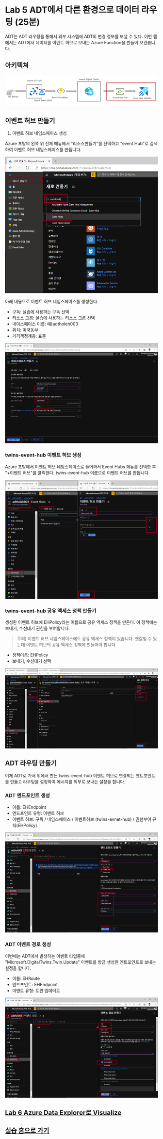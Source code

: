 # Lab 5 ADT에서 다른 환경으로 데이터 라우팅 (25분)

ADT는 ADT 라우팅을 통해서 외부 시스템에 ADT의 변경 정보를 보낼 수 있다. 이번 랩에서는 ADT에서 데이터를 이벤트 허브로 보내는 Azure Function을 만들어 보겠습니다. 

## 아키텍쳐 

![실습 아키텍쳐](images/hol-architecture-5_update.png)

## 이벤트 허브 만들기 

1. 이벤트 허브 네임스페이스 생성

Azure 포탈의 왼쪽 위 전체 메뉴에서 "리소스만들기"를 선택하고 "event Hub"로 검색하여 이벤트 허브 네임스페이스를 만듭니다. 

 ![New Event Hub](./images/eh-new.png)

아래 내용으로 이벤트 허브 네임스페이스를 생성한다. 

 * 구독: 실습에 사용하는 구독 선택
 * 리소스 그룹: 실습에 사용하는 리소스 그룹 선택
 * 네이스페이스 이름: 예)adtholeh003
 * 위치: 미국동부
 * 가격책정계층: 표준

 ![New Event Hub](./images/eh-create.png)

### twins-event-hub 이벤트 허브 생성

 Azure 포탈에서 이벤트 허브 네임스페이스로 들어와서 Event Hubs 메뉴를 선택한 후 "+이벤트 허브"를 클릭한다. twins-event-hub 이름으로 이벤트 허브를 만듭니다. 

![New Event Hub](./images/eh-create2_update.png)

### twins-event-hub 공유 액세스 정책 만들기

생성한 이벤트 허브에 EHPolicy라는 이름으로 공유 액세스 정책을 만든다. 이 정책에는 보내기, 수신대기 권한을 부여합니다.  

> 주의) 이벤트 허브 네임스페이스에도 공유 액세스 정책이 있습니다. 헷갈릴 수 있는데 이벤트 허브의 공유 엑세스 정책에 만들어야 합니다. 

* 정책이름: EHPolicy
* 보내기, 수신대기 선택

![New Event Hub](./images/eh-create-policy.png)

## ADT 라우팅 만들기 

이제 ADT로 가서 위에서 만든 twins-event-hub 이벤트 허브로 연결되는 엔트포인트를 만들고 라우팅을 설정하여 메시지를 외부로 보내는 설정을 합니다. 

### ADT 엔드포인트 생성

* 이름: EHEndpoint
* 엔드포인트 유형: 이벤트 허브
* 이벤트 허브: 구독 / 네임스페이스 / 이벤트허브 (twins-evnet-hub) / 권한부여 규칙(EHPolicy)

![ADT 엔드포인트 생성](./images/adt-endpoint.png)

### ADT 이벤트 경로 생성

이번에는 ADT에서 발생하는 이벤트 타입중에 "Microsoft.DigitalTwins.Twin.Update" 이벤트를 방금 생성한 엔트포인트로 보내는 설정을 합니다. 

* 이름: EHRoute
* 엔드포인트: EHEndpoint
* 이벤트 유형: 트윈 업데이트

![ADT 라우팅 생성](./images/adt-route.png)

## [Lab 6 Azure Data Explorer로 Visualize](lab6-visualize-tsi.md)

## [실습 홈으로 가기](README.md)
